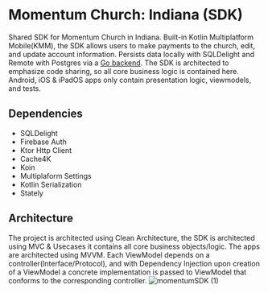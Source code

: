 # Momentum Church: Indiana (SDK) 
Shared SDK for Momentum Church in Indiana. Built-in Kotlin Multiplatform Mobile(KMM), the SDK allows users to make payments to the church, edit, and update account information. Persists data locally with SQLDelight and Remote with Postgres via a [Go backend](https://github.com/MwaiBanda/Momentum-Server). The SDK is architected to emphasize code sharing, so all core business logic is contained here. Android, iOS & iPadOS apps only contain presentation logic, viewmodels, and tests.

## Dependencies
- SQLDelight
- Firebase Auth
- Ktor Http Client
- Cache4K
- Koin
- Multiplaform Settings	
- Kotlin Serialization	
- Stately

## Architecture

The project is architected using Clean Architecture, the SDK is architected using MVC & Usecases it contains all core business objects/logic. The apps are architected using MVVM. Each ViewModel depends on a controller(Interface/Protocol), and with Dependency Injection upon creation of a ViewModel a concrete implementation is passed to ViewModel that conforms to the corresponding controller.
![momentumSDK (1)](https://user-images.githubusercontent.com/49708426/184941806-59b72cd4-1c26-412b-b7eb-1ae80fbc7dd7.png)
